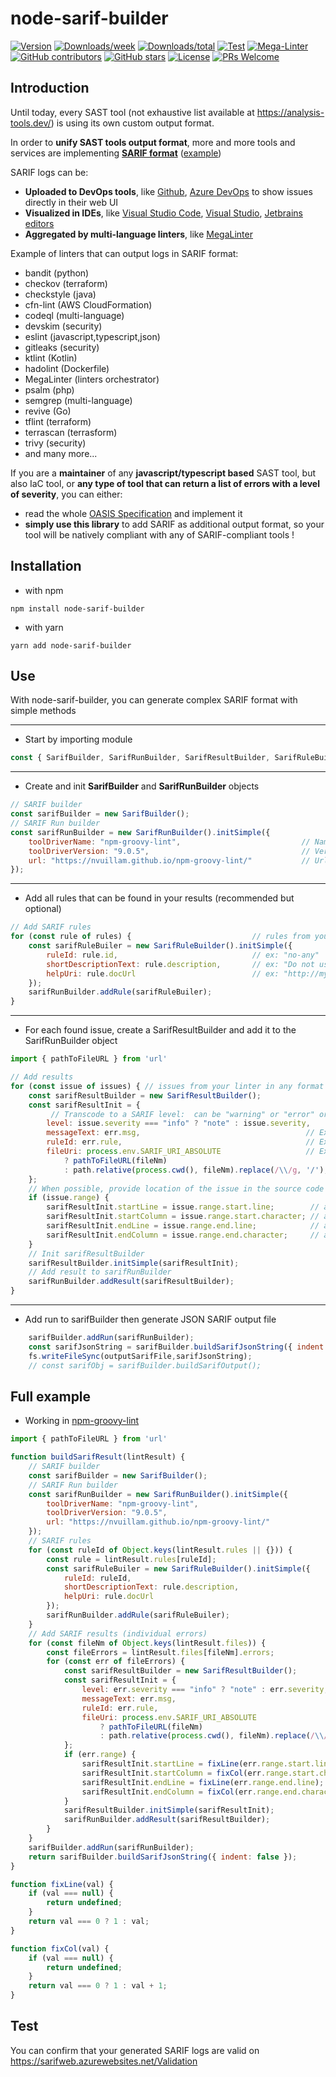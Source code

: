 # node-sarif-builder

[![Version](https://img.shields.io/npm/v/node-sarif-builder.svg)](https://npmjs.org/package/node-sarif-builder)
[![Downloads/week](https://img.shields.io/npm/dw/node-sarif-builder.svg)](https://npmjs.org/package/node-sarif-builder)
[![Downloads/total](https://img.shields.io/npm/dt/node-sarif-builder.svg)](https://npmjs.org/package/node-sarif-builder)
[![Test](https://github.com/nvuillam/node-sarif-builder/workflows/Test/badge.svg?branch=main)](https://github.com/nvuillam/node-sarif-builder/actions?query=workflow%3ATest+branch%3Amain)
[![Mega-Linter](https://github.com/nvuillam/node-sarif-builder/workflows/MegaLinter/badge.svg?branch=main)](https://megalinter.github.io/)
[![GitHub contributors](https://img.shields.io/github/contributors/nvuillam/node-sarif-builder.svg)](https://github.com/nvuillam/node-sarif-builder/graphs/contributors/)
[![GitHub stars](https://img.shields.io/github/stars/nvuillam/node-sarif-builder?label=stars&maxAge=3600)](https://github.com/nvuillam/node-sarif-builder/stargazers/)
[![License](https://img.shields.io/npm/l/node-sarif-builder.svg)](https://github.com/nvuillam/node-sarif-builder/blob/master/package.json)
[![PRs Welcome](https://img.shields.io/badge/PRs-welcome-brightgreen.svg?style=flat-square)](http://makeapullrequest.com)
<!-- gh-dependents-info-used-by-start --><!-- gh-dependents-info-used-by-end -->

## Introduction

Until today, every SAST tool (not exhaustive list available at <https://analysis-tools.dev/>) is using its own custom output format.

In order to **unify SAST tools output format**, more and more tools and services are implementing [**SARIF format**](https://sarifweb.azurewebsites.net/) ([example](https://github.com/microsoft/sarif-tutorials/blob/main/samples/1-Introduction/simple-example.sarif))

SARIF logs can be:
- **Uploaded to DevOps tools**, like [Github](https://docs.github.com/en/code-security/code-scanning/integrating-with-code-scanning/sarif-support-for-code-scanning), [Azure DevOps](https://github.com/microsoft/sarif-azuredevops-extension) to show issues directly in their web UI <!-- markdown-link-check-disable-line -->
- **Visualized in IDEs**, like [Visual Studio Code](https://marketplace.visualstudio.com/items?itemName=MS-SarifVSCode.sarif-viewer), [Visual Studio](https://marketplace.visualstudio.com/items?itemName=WDGIS.MicrosoftSarifViewer), [Jetbrains editors](https://plugins.jetbrains.com/plugin/16938-qodana)
- **Aggregated by multi-language linters**, like [MegaLinter](https://megalinter.io/latest/)

Example of linters that can output logs in SARIF format:

- bandit (python)
- checkov (terraform)
- checkstyle (java)
- cfn-lint (AWS CloudFormation)
- codeql (multi-language)
- devskim (security)
- eslint (javascript,typescript,json)
- gitleaks (security)
- ktlint (Kotlin)
- hadolint (Dockerfile)
- MegaLinter (linters orchestrator)
- psalm (php)
- semgrep (multi-language)
- revive (Go)
- tflint (terraform)
- terrascan (terrasform)
- trivy (security)
- and many more...

If you are a **maintainer** of any **javascript/typescript based** SAST tool, but also IaC tool, or **any type of tool that can return a list of errors with a level of severity**, you can either:

- read the whole [OASIS Specification](https://docs.oasis-open.org/sarif/sarif/v2.1.0/csprd01/sarif-v2.1.0-csprd01.html) and implement it
- **simply use this library** to add SARIF as additional output format, so your tool will be natively compliant with any of SARIF-compliant tools !

## Installation

- with npm

```shell
npm install node-sarif-builder
```

- with yarn

```shell
yarn add node-sarif-builder
```

## Use

With node-sarif-builder, you can generate complex SARIF format with simple methods

___

- Start by importing module

```javascript
const { SarifBuilder, SarifRunBuilder, SarifResultBuilder, SarifRuleBuilder } = require("node-sarif-builder");
```

___

- Create and init **SarifBuilder** and **SarifRunBuilder** objects

```javascript
// SARIF builder
const sarifBuilder = new SarifBuilder();
// SARIF Run builder
const sarifRunBuilder = new SarifRunBuilder().initSimple({
    toolDriverName: "npm-groovy-lint",                           // Name of your analyzer tool
    toolDriverVersion: "9.0.5",                                  // Version of your analyzer tool
    url: "https://nvuillam.github.io/npm-groovy-lint/"           // Url of your analyzer tool
});
```

___

- Add all rules that can be found in your results (recommended but optional)

```javascript
// Add SARIF rules
for (const rule of rules) {                           // rules from your linter in any format
    const sarifRuleBuiler = new SarifRuleBuilder().initSimple({
        ruleId: rule.id,                              // ex: "no-any"
        shortDescriptionText: rule.description,       // ex: "Do not use any in your code !"
        helpUri: rule.docUrl                          // ex: "http://my.linter.com/rules/no-any"
    });
    sarifRunBuilder.addRule(sarifRuleBuiler);
}
```

___

- For each found issue, create a SarifResultBuilder and add it to the SarifRunBuilder object

```javascript
import { pathToFileURL } from 'url'

// Add results
for (const issue of issues) { // issues from your linter in any format
    const sarifResultBuilder = new SarifResultBuilder();
    const sarifResultInit = {
         // Transcode to a SARIF level:  can be "warning" or "error" or "note"
        level: issue.severity === "info" ? "note" : issue.severity,
        messageText: err.msg,                                     // Ex: "any is forbidden !"
        ruleId: err.rule,                                         // Ex: "no-any"
        fileUri: process.env.SARIF_URI_ABSOLUTE                   // Ex: src/myfile.ts
            ? pathToFileURL(fileNm)
            : path.relative(process.cwd(), fileNm).replace(/\\/g, '/'),
    };
    // When possible, provide location of the issue in the source code
    if (issue.range) {
        sarifResultInit.startLine = issue.range.start.line;        // any integer >= 1 (optional)
        sarifResultInit.startColumn = issue.range.start.character; // any integer >= 1 (optional)
        sarifResultInit.endLine = issue.range.end.line;            // any integer >= 1 (optional)
        sarifResultInit.endColumn = issue.range.end.character;     // any integer >= 1 (optional)
    }
    // Init sarifResultBuilder
    sarifResultBuilder.initSimple(sarifResultInit); 
    // Add result to sarifRunBuilder
    sarifRunBuilder.addResult(sarifResultBuilder);
}
```

___

- Add run to sarifBuilder then generate JSON SARIF output file

```javascript
    sarifBuilder.addRun(sarifRunBuilder);
    const sarifJsonString = sarifBuilder.buildSarifJsonString({ indent: false }); // indent:true if you like
    fs.writeFileSync(outputSarifFile,sarifJsonString);
    // const sarifObj = sarifBuilder.buildSarifOutput();                          // You could also just get the Sarif log as an object and not a string
```

## Full example

- Working in [npm-groovy-lint](https://github.com/nvuillam/npm-groovy-lint)

```javascript
import { pathToFileURL } from 'url'

function buildSarifResult(lintResult) {
    // SARIF builder
    const sarifBuilder = new SarifBuilder();
    // SARIF Run builder
    const sarifRunBuilder = new SarifRunBuilder().initSimple({
        toolDriverName: "npm-groovy-lint",
        toolDriverVersion: "9.0.5", 
        url: "https://nvuillam.github.io/npm-groovy-lint/"
    });
    // SARIF rules
    for (const ruleId of Object.keys(lintResult.rules || {})) {
        const rule = lintResult.rules[ruleId];
        const sarifRuleBuiler = new SarifRuleBuilder().initSimple({
            ruleId: ruleId,
            shortDescriptionText: rule.description,
            helpUri: rule.docUrl
        });
        sarifRunBuilder.addRule(sarifRuleBuiler);
    }
    // Add SARIF results (individual errors)
    for (const fileNm of Object.keys(lintResult.files)) {
        const fileErrors = lintResult.files[fileNm].errors;
        for (const err of fileErrors) {
            const sarifResultBuilder = new SarifResultBuilder();
            const sarifResultInit = {
                level: err.severity === "info" ? "note" : err.severity, // Other values can be "warning" or "error"
                messageText: err.msg,
                ruleId: err.rule,
                fileUri: process.env.SARIF_URI_ABSOLUTE
                    ? pathToFileURL(fileNm)
                    : path.relative(process.cwd(), fileNm).replace(/\\/g, '/')
            };
            if (err.range) {
                sarifResultInit.startLine = fixLine(err.range.start.line);
                sarifResultInit.startColumn = fixCol(err.range.start.character);
                sarifResultInit.endLine = fixLine(err.range.end.line);
                sarifResultInit.endColumn = fixCol(err.range.end.character);
            }
            sarifResultBuilder.initSimple(sarifResultInit);
            sarifRunBuilder.addResult(sarifResultBuilder);
        }
    }
    sarifBuilder.addRun(sarifRunBuilder);
    return sarifBuilder.buildSarifJsonString({ indent: false });
}

function fixLine(val) {
    if (val === null) {
        return undefined;
    }
    return val === 0 ? 1 : val;
}

function fixCol(val) {
    if (val === null) {
        return undefined;
    }
    return val === 0 ? 1 : val + 1;
}
```

## Test

You can confirm that your generated SARIF logs are valid on <https://sarifweb.azurewebsites.net/Validation>
